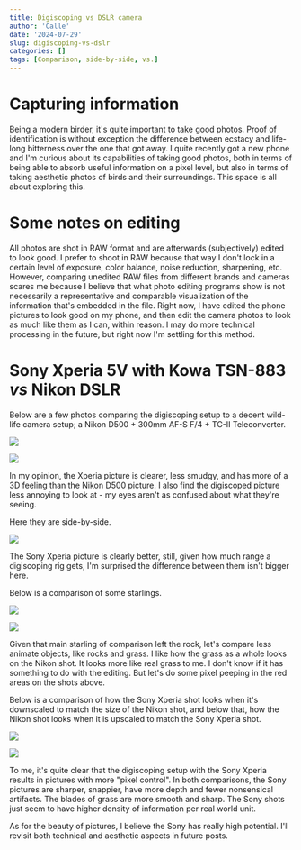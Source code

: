 ```yaml
---
title: Digiscoping vs DSLR camera
author: 'Calle'
date: '2024-07-29'
slug: digiscoping-vs-dslr
categories: []
tags: [Comparison, side-by-side, vs.]
---
```


# Capturing information

Being a modern birder, it's quite important to take good photos. Proof of identification is without exception the difference between ecstacy and life-long bitterness over the one that got away. I quite recently got a new phone and I'm curious about its capabilities of taking good photos, both in terms of being able to absorb useful information on a pixel level, but also in terms of taking aesthetic photos of birds and their surroundings. This space is all about exploring this.

# Some notes on editing

All photos are shot in RAW format and are afterwards (subjectively) edited to look good. I prefer to shoot in RAW because that way I don't lock in a certain level of exposure, color balance, noise reduction, sharpening, etc. However, comparing unedited RAW files from different brands and cameras scares me because I believe that what photo editing programs show is not necessarily a representative and comparable visualization of the information that's embedded in the file. Right now, I have edited the phone pictures to look good on my phone, and then edit the camera photos to look as much like them as I can, within reason. I may do more technical processing in the future, but right now I'm settling for this method. 

# Sony Xperia 5V with Kowa TSN-883 *vs* Nikon DSLR

Below are a few photos comparing the digiscoping setup to a decent wild-life camera setup; a Nikon D500 + 300mm AF-S F/4 + TC-II Teleconverter.

![](data/gbbg_xperia.jpg)

![](data/gbbg_nikon.jpg)

In my opinion, the Xperia picture is clearer, less smudgy, and has more of a 3D feeling than the Nikon D500 picture. I also find the digiscoped picture less annoying to look at - my eyes aren't as confused about what they're seeing. 

Here they are side-by-side.

![](data/gbbg_medium.jpg)

The Sony Xperia picture is clearly better, still, given how much range a digiscoping rig gets, I'm surprised the difference between them isn't bigger here. 

Below is a comparison of some starlings.

![](data/starlings_xperia.jpg)

![](data/starlings_nikon.jpg)


Given that main starling of comparison left the rock, let's compare less animate objects, like rocks and grass. I like how the grass as a whole looks on the Nikon shot. It looks more like real grass to me. I don't know if it has something to do with the editing. But let's do some pixel peeping in the red areas on the shots above. 

Below is a comparison of how the Sony Xperia shot looks when it's downscaled to match the size of the Nikon shot, and below that, how the Nikon shot looks when it is upscaled to match the Sony Xperia shot. 

![](data/starling_rock_comparison_scaling1.jpg)



![](data/starling_rock_comparison_scaling2.jpg)

To me, it's quite clear that the digiscoping setup with the Sony Xperia results in pictures with more "pixel control". In both comparisons, the Sony pictures are sharper, snappier, have more depth and fewer nonsensical artifacts. The blades of grass are more smooth and sharp. The Sony shots just seem to have higher density of information per real world unit.

As for the beauty of pictures, I believe the Sony has really high potential. I'll revisit both technical and aesthetic aspects in future posts.




